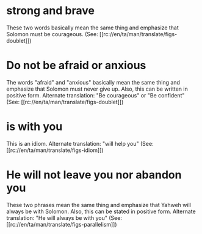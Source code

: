 # strong and brave

These two words basically mean the same thing and emphasize that Solomon must be courageous. (See: [[rc://en/ta/man/translate/figs-doublet]])

# Do not be afraid or anxious

The words "afraid" and "anxious" basically mean the same thing and emphasize that Solomon must never give up. Also, this can be written in positive form. Alternate translation: "Be courageous" or "Be confident" (See: [[rc://en/ta/man/translate/figs-doublet]])

# is with you

This is an idiom. Alternate translation: "will help you" (See: [[rc://en/ta/man/translate/figs-idiom]])

# He will not leave you nor abandon you

These two phrases mean the same thing and emphasize that Yahweh will always be with Solomon. Also, this can be stated in positive form. Alternate translation: "He will always be with you" (See: [[rc://en/ta/man/translate/figs-parallelism]])


